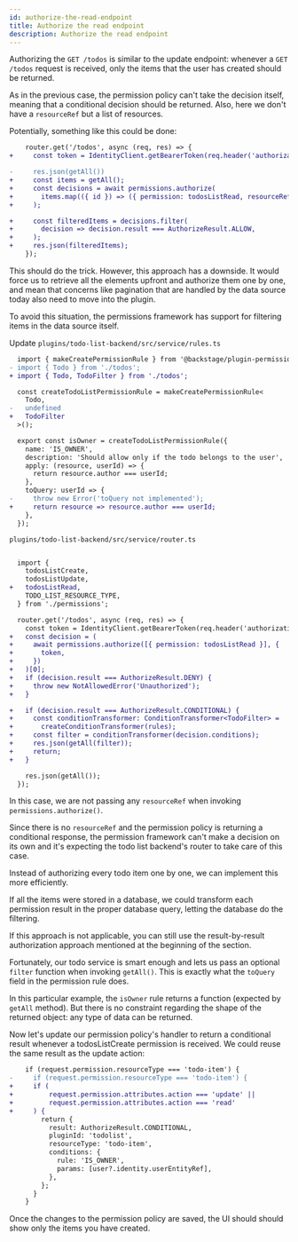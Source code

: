 ```yaml
---
id: authorize-the-read-endpoint
title: Authorize the read endpoint
description: Authorize the read endpoint
---
```


Authorizing the `GET /todos` is similar to the update endpoint: whenever a `GET /todos` request is received, only the items that the user has created should be returned.

As in the previous case, the permission policy can't take the decision itself, meaning that a conditional decision should be returned.
Also, here we don't have a `resourceRef` but a list of resources.

Potentially, something like this could be done:

```diff
    router.get('/todos', async (req, res) => {
+     const token = IdentityClient.getBearerToken(req.header('authorization'));

-     res.json(getAll())
+     const items = getAll();
+     const decisions = await permissions.authorize(
+       items.map(({ id }) => ({ permission: todosListRead, resourceRef: id })),
+     );

+     const filteredItems = decisions.filter(
+       decision => decision.result === AuthorizeResult.ALLOW,
+     );
+     res.json(filteredItems);
    });
```

This should do the trick. However, this approach has a downside. It would force us to retrieve all the elements upfront and authorize them one by one, and mean that concerns like pagination that are handled by the data source today also need to move into the plugin.

To avoid this situation, the permissions framework has support for filtering items in the data source itself.

Update `plugins/todo-list-backend/src/service/rules.ts`

```diff
  import { makeCreatePermissionRule } from '@backstage/plugin-permission-node';
- import { Todo } from './todos';
+ import { Todo, TodoFilter } from './todos';

  const createTodoListPermissionRule = makeCreatePermissionRule<
    Todo,
-   undefined
+   TodoFilter
  >();

  export const isOwner = createTodoListPermissionRule({
    name: 'IS_OWNER',
    description: 'Should allow only if the todo belongs to the user',
    apply: (resource, userId) => {
      return resource.author === userId;
    },
    toQuery: userId => {
-     throw new Error('toQuery not implemented');
+     return resource => resource.author === userId;
    },
  });
```

`plugins/todo-list-backend/src/service/router.ts`

```diff

  import {
    todosListCreate,
    todosListUpdate,
+   todosListRead,
    TODO_LIST_RESOURCE_TYPE,
  } from './permissions';

  router.get('/todos', async (req, res) => {
    const token = IdentityClient.getBearerToken(req.header('authorization'));
+   const decision = (
+     await permissions.authorize([{ permission: todosListRead }], {
+       token,
+     })
+   )[0];
+   if (decision.result === AuthorizeResult.DENY) {
+     throw new NotAllowedError('Unauthorized');
+   }

+   if (decision.result === AuthorizeResult.CONDITIONAL) {
+     const conditionTransformer: ConditionTransformer<TodoFilter> =
+       createConditionTransformer(rules);
+     const filter = conditionTransformer(decision.conditions);
+     res.json(getAll(filter));
+     return;
+   }

    res.json(getAll());
  });
```

In this case, we are not passing any `resourceRef` when invoking `permissions.authorize()`.

Since there is no `resourceRef` and the permission policy is returning a conditional response, the permission framework can't make a decision
on its own and it's expecting the todo list backend's router to take care of this case.

Instead of authorizing every todo item one by one, we can implement this more efficiently.

If all the items were stored in a database, we could transform each permission result in the proper database query, letting the database do the filtering.

If this approach is not applicable, you can still use the result-by-result authorization approach mentioned at the beginning of the section.

Fortunately, our todo service is smart enough and lets us pass an optional `filter` function when invoking `getAll()`.
This is exactly what the `toQuery` field in the permission rule does.

In this particular example, the `isOwner` rule returns a function (expected by `getAll` method). But there is no constraint regarding the shape of the returned object: any type of data can be returned.

Now let's update our permission policy's handler to return a conditional result whenever a todosListCreate permission is received. We could reuse the same result as the update action:

```diff
    if (request.permission.resourceType === 'todo-item') {
-     if (request.permission.resourceType === 'todo-item') {
+     if (
+         request.permission.attributes.action === 'update' ||
+         request.permission.attributes.action === 'read'
+     ) {
        return {
          result: AuthorizeResult.CONDITIONAL,
          pluginId: 'todolist',
          resourceType: 'todo-item',
          conditions: {
            rule: 'IS_OWNER',
            params: [user?.identity.userEntityRef],
          },
        };
      }
    }
```

Once the changes to the permission policy are saved, the UI should should show only the items you have created.
